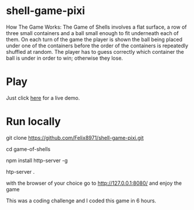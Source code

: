 # shell-game-pixi

How The Game Works:
The Game of Shells involves a flat surface, a row of three small containers and a ball small enough to fit underneath each of them. On each turn of the game the player is shown the ball being placed under one of the containers before the order of the containers is repeatedly shuffled at random. The player has to guess correctly which container the ball is under in order to win; otherwise they lose.

# Play

Just click [here](http://felixdebon.com/shell-game-pixi/index.html) for a live demo.

# Run locally
git clone https://github.com/Felix8971/shell-game-pixi.git

cd game-of-shells

npm install http-server -g

htp-server .

with the browser of your choice go to http://127.0.0.1:8080/ and enjoy the game

This was a coding challenge and I coded this game in 6 hours.
